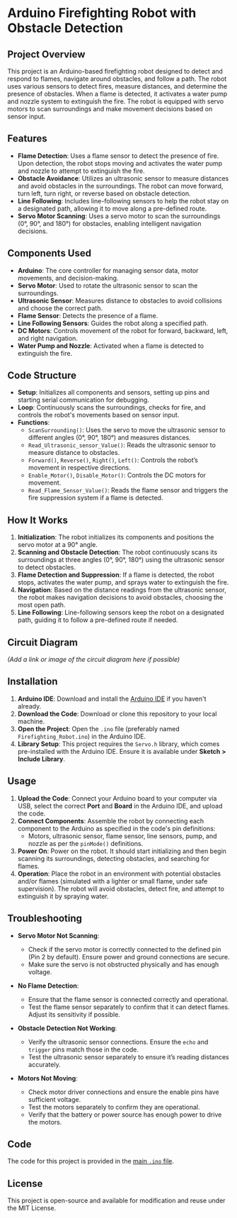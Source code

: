 # Arduino Firefighting Robot with Obstacle Detection

## Project Overview
This project is an Arduino-based firefighting robot designed to detect and respond to flames, navigate around obstacles, and follow a path. The robot uses various sensors to detect fires, measure distances, and determine the presence of obstacles. When a flame is detected, it activates a water pump and nozzle system to extinguish the fire. The robot is equipped with servo motors to scan surroundings and make movement decisions based on sensor input.

## Features
- **Flame Detection**: Uses a flame sensor to detect the presence of fire. Upon detection, the robot stops moving and activates the water pump and nozzle to attempt to extinguish the fire.
- **Obstacle Avoidance**: Utilizes an ultrasonic sensor to measure distances and avoid obstacles in the surroundings. The robot can move forward, turn left, turn right, or reverse based on obstacle detection.
- **Line Following**: Includes line-following sensors to help the robot stay on a designated path, allowing it to move along a pre-defined route.
- **Servo Motor Scanning**: Uses a servo motor to scan the surroundings (0°, 90°, and 180°) for obstacles, enabling intelligent navigation decisions.

## Components Used
- **Arduino**: The core controller for managing sensor data, motor movements, and decision-making.
- **Servo Motor**: Used to rotate the ultrasonic sensor to scan the surroundings.
- **Ultrasonic Sensor**: Measures distance to obstacles to avoid collisions and choose the correct path.
- **Flame Sensor**: Detects the presence of a flame.
- **Line Following Sensors**: Guides the robot along a specified path.
- **DC Motors**: Controls movement of the robot for forward, backward, left, and right navigation.
- **Water Pump and Nozzle**: Activated when a flame is detected to extinguish the fire.

## Code Structure
- **Setup**: Initializes all components and sensors, setting up pins and starting serial communication for debugging.
- **Loop**: Continuously scans the surroundings, checks for fire, and controls the robot's movements based on sensor input.
- **Functions**:
  - `ScanSurrounding()`: Uses the servo to move the ultrasonic sensor to different angles (0°, 90°, 180°) and measures distances.
  - `Read_Ultrasonic_sensor_Value()`: Reads the ultrasonic sensor to measure distance to obstacles.
  - `Forward()`, `Reverse()`, `Right()`, `Left()`: Controls the robot’s movement in respective directions.
  - `Enable_Motor()`, `Disable_Motor()`: Controls the DC motors for movement.
  - `Read_Flame_Sensor_Value()`: Reads the flame sensor and triggers the fire suppression system if a flame is detected.

## How It Works
1. **Initialization**: The robot initializes its components and positions the servo motor at a 90° angle.
2. **Scanning and Obstacle Detection**: The robot continuously scans its surroundings at three angles (0°, 90°, 180°) using the ultrasonic sensor to detect obstacles.
3. **Flame Detection and Suppression**: If a flame is detected, the robot stops, activates the water pump, and sprays water to extinguish the fire.
4. **Navigation**: Based on the distance readings from the ultrasonic sensor, the robot makes navigation decisions to avoid obstacles, choosing the most open path.
5. **Line Following**: Line-following sensors keep the robot on a designated path, guiding it to follow a pre-defined route if needed.

## Circuit Diagram
*(Add a link or image of the circuit diagram here if possible)*

## Installation

1. **Arduino IDE**: Download and install the [Arduino IDE](https://www.arduino.cc/en/software) if you haven't already.
2. **Download the Code**: Download or clone this repository to your local machine.
3. **Open the Project**: Open the `.ino` file (preferably named `Firefighting_Robot.ino`) in the Arduino IDE.
4. **Library Setup**: This project requires the `Servo.h` library, which comes pre-installed with the Arduino IDE. Ensure it is available under **Sketch > Include Library**.

## Usage

1. **Upload the Code**: Connect your Arduino board to your computer via USB, select the correct **Port** and **Board** in the Arduino IDE, and upload the code.
2. **Connect Components**: Assemble the robot by connecting each component to the Arduino as specified in the code's pin definitions:
   - Motors, ultrasonic sensor, flame sensor, line sensors, pump, and nozzle as per the `pinMode()` definitions.
3. **Power On**: Power on the robot. It should start initializing and then begin scanning its surroundings, detecting obstacles, and searching for flames.
4. **Operation**: Place the robot in an environment with potential obstacles and/or flames (simulated with a lighter or small flame, under safe supervision). The robot will avoid obstacles, detect fire, and attempt to extinguish it by spraying water.

## Troubleshooting

- **Servo Motor Not Scanning**: 
   - Check if the servo motor is correctly connected to the defined pin (Pin 2 by default). Ensure power and ground connections are secure.
   - Make sure the servo is not obstructed physically and has enough voltage.
   
- **No Flame Detection**: 
   - Ensure that the flame sensor is connected correctly and operational.
   - Test the flame sensor separately to confirm that it can detect flames. Adjust its sensitivity if possible.

- **Obstacle Detection Not Working**:
   - Verify the ultrasonic sensor connections. Ensure the `echo` and `trigger` pins match those in the code.
   - Test the ultrasonic sensor separately to ensure it’s reading distances accurately.
   
- **Motors Not Moving**:
   - Check motor driver connections and ensure the enable pins have sufficient voltage.
   - Test the motors separately to confirm they are operational.
   - Verify that the battery or power source has enough power to drive the motors.

## Code
The code for this project is provided in the [main `.ino` file](./Firefighting_Robot.ino).

## License
This project is open-source and available for modification and reuse under the MIT License.

